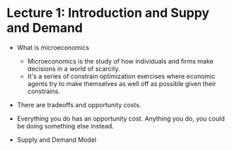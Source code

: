 # Lecture 1: Introduction and Suppy and Demand

* What is microeconomics
    - Microeconomics is the study of how individuals and firms make decisions in a world of scarcity.
    - It's a series of constrain optimization exercises where economic agents try to make themselves as well off as possible given their constrains. 

* There are tradeoffs and opportunity costs.

* Everything you do has an opportunity cost. Anything you do, you could be doing something else instead.

* Supply and Demand Model